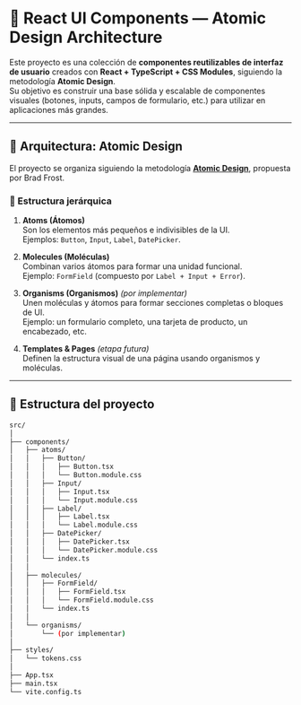 # 🎨 React UI Components — Atomic Design Architecture

Este proyecto es una colección de **componentes reutilizables de interfaz de usuario** creados con **React + TypeScript + CSS Modules**, siguiendo la metodología **Atomic Design**.  
Su objetivo es construir una base sólida y escalable de componentes visuales (botones, inputs, campos de formulario, etc.) para utilizar en aplicaciones más grandes.

---

## 🧱 Arquitectura: Atomic Design

El proyecto se organiza siguiendo la metodología **[Atomic Design](https://bradfrost.com/blog/post/atomic-web-design/)**, propuesta por Brad Frost.

### 🧬 Estructura jerárquica

1. **Atoms (Átomos)**  
   Son los elementos más pequeños e indivisibles de la UI.  
   Ejemplos: `Button`, `Input`, `Label`, `DatePicker`.

2. **Molecules (Moléculas)**  
   Combinan varios átomos para formar una unidad funcional.  
   Ejemplo: `FormField` (compuesto por `Label + Input + Error`).

3. **Organisms (Organismos)** *(por implementar)*  
   Unen moléculas y átomos para formar secciones completas o bloques de UI.  
   Ejemplo: un formulario completo, una tarjeta de producto, un encabezado, etc.

4. **Templates & Pages** *(etapa futura)*  
   Definen la estructura visual de una página usando organismos y moléculas.

---

## 🧭 Estructura del proyecto

```bash
src/
│
├── components/
│   ├── atoms/
│   │   ├── Button/
│   │   │   ├── Button.tsx
│   │   │   └── Button.module.css
│   │   ├── Input/
│   │   │   ├── Input.tsx
│   │   │   └── Input.module.css
│   │   ├── Label/
│   │   │   ├── Label.tsx
│   │   │   └── Label.module.css
│   │   ├── DatePicker/
│   │   │   ├── DatePicker.tsx
│   │   │   └── DatePicker.module.css
│   │   └── index.ts
│   │
│   ├── molecules/
│   │   ├── FormField/
│   │   │   ├── FormField.tsx
│   │   │   └── FormField.module.css
│   │   └── index.ts
│   │
│   └── organisms/
│       └── (por implementar)
│
├── styles/
│   └── tokens.css      
│
├── App.tsx
├── main.tsx
└── vite.config.ts
